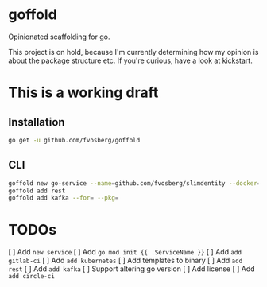 # goffold

Opinionated scaffolding for go.

This project is on hold, because I'm currently determining how my opinion is
about the package structure etc. If you're curious, have a look at [kickstart](https://github.com/fvosberg/kickstart).

# This is a working draft

## Installation

``` bash
go get -u github.com/fvosberg/goffold
```

## CLI

``` bash
goffold new go-service --name=github.com/fvosberg/slimdentity --docker=registry.docker.com/service path
goffold add rest
goffold add kafka --for= --pkg=
```

# TODOs

[ ] Add `new service`
[ ] Add `go mod init {{ .ServiceName }}`
[ ] Add `add gitlab-ci`
[ ] Add `add kubernetes`
[ ] Add templates to binary
[ ] Add `add rest`
[ ] Add `add kafka`
[ ] Support altering go version
[ ] Add license
[ ] Add `add circle-ci`
